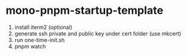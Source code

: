 # mono-pnpm-startup-template

1. install iterm2 (optional)
2. generate ssh private and public key under cert folder (use mkcert)
3. run one-time-init.sh
4. pnpm watch
